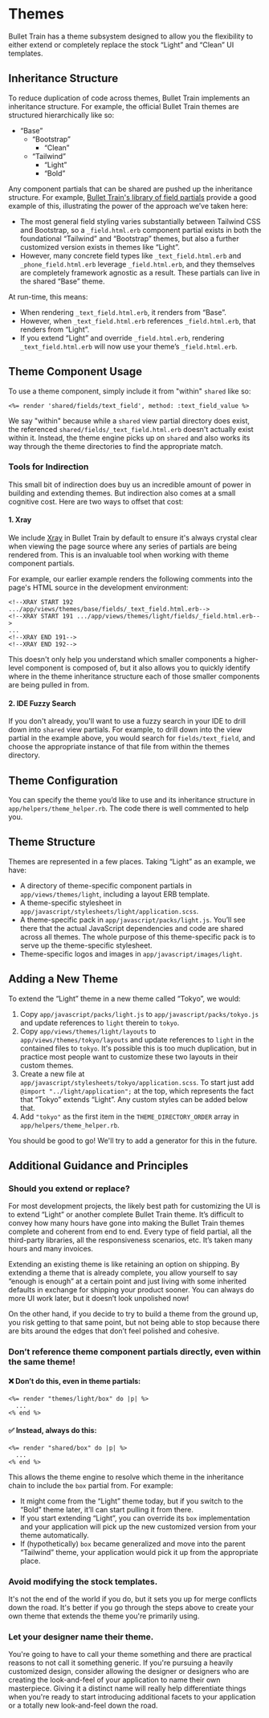 # Themes

Bullet Train has a theme subsystem designed to allow you the flexibility to either extend or completely replace the stock “Light” and “Clean” UI templates.

## Inheritance Structure

To reduce duplication of code across themes, Bullet Train implements an inheritance structure. For example, the official Bullet Train themes are structured hierarchically like so:

- “Base”
  - “Bootstrap”
    - “Clean”
  - “Tailwind”
    - “Light”
    - “Bold”

Any component partials that can be shared are pushed up the inheritance structure. For example, [Bullet Train's library of field partials](/docs/field-partials.md) provide a good example of this, illustrating the power of the approach we’ve taken here:

 - The most general field styling varies substantially between Tailwind CSS and Bootstrap, so a `_field.html.erb` component partial exists in both the foundational “Tailwind” and “Bootstrap” themes, but also a further customized version exists in themes like “Light”.
 - However, many concrete field types like `_text_field.html.erb` and `_phone_field.html.erb` leverage `_field.html.erb`, and they themselves are completely framework agnostic as a result. These partials can live in the shared “Base” theme.

At run-time, this means:

- When rendering `_text_field.html.erb`, it renders from “Base”.
- However, when `_text_field.html.erb` references `_field.html.erb`, that renders from “Light”.
- If you extend “Light” and override `_field.html.erb`, rendering `_text_field.html.erb` will now use your theme’s `_field.html.erb`.

## Theme Component Usage

To use a theme component, simply include it from "within" `shared` like so:

```
<%= render 'shared/fields/text_field', method: :text_field_value %>
```

We say "within" because while a `shared` view partial directory does exist, the referenced `shared/fields/_text_field.html.erb` doesn't actually exist within it. Instead, the theme engine picks up on `shared` and also works its way through the theme directories to find the appropriate match.

### Tools for Indirection

This small bit of indirection does buy us an incredible amount of power in building and extending themes. But indirection also comes at a small cognitive cost. Here are two ways to offset that cost:

#### 1. Xray

We include [Xray](https://github.com/brentd/xray-rails) in Bullet Train by default to ensure it's always crystal clear when viewing the page source where any series of partials are being rendered from. This is an invaluable tool when working with theme component partials.

For example, our earlier example renders the following comments into the page's HTML source in the development environment:

```
<!--XRAY START 192 .../app/views/themes/base/fields/_text_field.html.erb-->
<!--XRAY START 191 .../app/views/themes/light/fields/_field.html.erb-->
...
<!--XRAY END 191-->
<!--XRAY END 192-->
```

This doesn't only help you understand which smaller components a higher-level component is composed of, but it also allows you to quickly identify where in the theme inheritance structure each of those smaller components are being pulled in from.

#### 2. IDE Fuzzy Search

If you don't already, you'll want to use a fuzzy search in your IDE to drill down into `shared` view partials. For example, to drill down into the view partial in the example above, you would search for `fields/text_field`, and choose the appropriate instance of that file from within the themes directory.

## Theme Configuration

You can specify the theme you’d like to use and its inheritance structure in `app/helpers/theme_helper.rb`. The code there is well commented to help you.

## Theme Structure

Themes are represented in a few places. Taking “Light” as an example, we have:

- A directory of theme-specific component partials in `app/views/themes/light`, including a layout ERB template.
- A theme-specific stylesheet in `app/javascript/stylesheets/light/application.scss`.
- A theme-specific pack in `app/javascript/packs/light.js`. You’ll see there that the actual JavaScript dependencies and code are shared across all themes. The whole purpose of this theme-specific pack is to serve up the theme-specific stylesheet.
- Theme-specific logos and images in `app/javascript/images/light`.

## Adding a New Theme

To extend the “Light” theme in a new theme called “Tokyo”, we would:

1. Copy `app/javascript/packs/light.js` to `app/javascript/packs/tokyo.js` and update references to `light` therein to `tokyo`.
2. Copy `app/views/themes/light/layouts` to `app/views/themes/tokyo/layouts` and update references to `light` in the contained files to `tokyo`. It's possible this is too much duplication, but in practice most people want to customize these two layouts in their custom themes.
3. Create a new file at `app/javascript/stylesheets/tokyo/application.scss`. To start just add `@import "../light/application";` at the top, which represents the fact that “Tokyo” extends “Light”. Any custom styles can be added below that.
4. Add `"tokyo"` as the first item in the `THEME_DIRECTORY_ORDER` array in `app/helpers/theme_helper.rb`.

You should be good to go! We'll try to add a generator for this in the future.

## Additional Guidance and Principles

### Should you extend or replace?

For most development projects, the likely best path for customizing the UI is to extend “Light” or another complete Bullet Train theme. It’s difficult to convey how many hours have gone into making the Bullet Train themes complete and coherent from end to end. Every type of field partial, all the third-party libraries, all the responsiveness scenarios, etc. It’s taken many hours and many invoices.

Extending an existing theme is like retaining an option on shipping. By extending a theme that is already complete, you allow yourself to say “enough is enough” at a certain point and just living with some inherited defaults in exchange for shipping your product sooner. You can always do more UI work later, but it doesn’t look unpolished now!

On the other hand, if you decide to try to build a theme from the ground up, you risk getting to that same point, but not being able to stop because there are bits around the edges that don’t feel polished and cohesive.

### Don’t reference theme component partials directly, even within the same theme!

#### ❌ Don’t do this, even in theme partials:

```
<%= render "themes/light/box" do |p| %>
  ...
<% end %>
```

#### ✅ Instead, always do this:

```
<%= render "shared/box" do |p| %>
  ...
<% end %>
```

This allows the theme engine to resolve which theme in the inheritance chain to include the `box` partial from. For example:

 - It might come from the “Light” theme today, but if you switch to the “Bold” theme later, it’ll can start pulling it from there.
 - If you start extending “Light”, you can override its `box` implementation and your application will pick up the new customized version from your theme automatically.
 - If (hypothetically) `box` became generalized and move into the parent “Tailwind” theme, your application would pick it up from the appropriate place.

### Avoid modifying the stock templates.

It's not the end of the world if you do, but it sets you up for merge conflicts down the road. It's better if you go through the steps above to create your own theme that extends the theme you're primarily using.

### Let your designer name their theme.

You're going to have to call your theme something and there are practical reasons to not call it something generic. If you're pursuing a heavily customized design, consider allowing the designer or designers who are creating the look-and-feel of your application to name their own masterpiece. Giving it a distinct name will really help differentiate things when you're ready to start introducing additional facets to your application or a totally new look-and-feel down the road.
